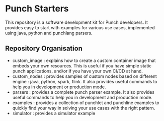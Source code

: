 # Punch Starters

This repository is a software development kit for Punch developers.
It provides easy to start with examples for various use cases, implemented using
java, python and punchlang parsers.

## Repository Organisation

* custom_image : explains how to create a custom container image that embeds your own resources. This is useful if you have simple static punch applications, and/or if you have your own CI/CD at hand.
* custom_nodes : provides samples of custom nodes based on different engine : java, python, spark, flink. It also provides useful commands to help you in development or production mode.
* parsers : provides a complete punch parser example.  It also provides useful commands to help you in development and production mode.
* examples : provides a collection of punchlet and punchline examples to quickly find your way in solving your use cases with the right pattern.
* simulator : provides a simulator example
